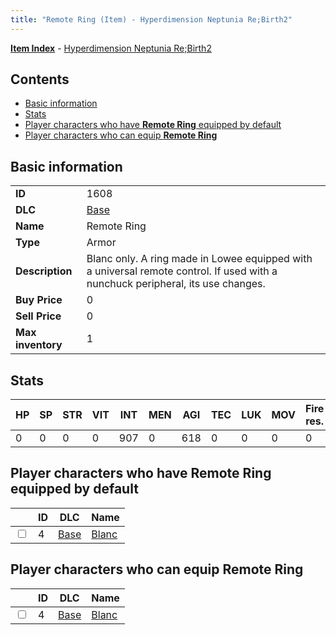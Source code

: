 ```yaml
---
title: "Remote Ring (Item) - Hyperdimension Neptunia Re;Birth2"
---
```


[**Item Index**](/neptunia/rb2/item/index.html) - [Hyperdimension Neptunia Re;Birth2](/neptunia/rb2)

## Contents

- [Basic information](#basic-information)
- [Stats](#stats)
- [Player characters who have **Remote Ring** equipped by default](#player-characters-who-have-remote-ring-equipped-by-default)
- [Player characters who can equip **Remote Ring**](#player-characters-who-can-equip-remote-ring)

## Basic information

|   |   |
| -- | -- |
| **ID** | 1608 |
| **DLC** | [Base](/neptunia/rb2/dlc/0-base.html) |
| **Name** | Remote Ring |
| **Type** | Armor |
| **Description** | Blanc only. A ring made in Lowee equipped with a universal remote control. If used with a nunchuck peripheral, its use changes. |
| **Buy Price** | 0 |
| **Sell Price** | 0 |
| **Max inventory** | 1 |

## Stats

| HP | SP | STR | VIT | INT | MEN | AGI | TEC | LUK | MOV | Fire res. | Ice res. | Wind res. | Lightning res. |
| -- | -- | --- | --- | --- | --- | --- | --- | --- | --- | --------- | -------- | --------- | -------------- |
| 0 | 0 | 0 | 0 | 907 | 0 | 618 | 0 | 0 | 0 | 0 | 0 | 0 | 0 |

## Player characters who have **Remote Ring** equipped by default

|    | ID | DLC | Name |
| -- | -- | --- | ---- |
| <input type="checkbox" id="rb2-player-0-4" class="trackbox" /> | 4 | [Base](/neptunia/rb2/dlc/0-base.html) | [Blanc](/neptunia/rb2/player/0-4-blanc.html) |

## Player characters who can equip **Remote Ring**

|    | ID | DLC | Name |
| -- | -- | --- | ---- |
| <input type="checkbox" id="rb2-player-0-4" class="trackbox" /> | 4 | [Base](/neptunia/rb2/dlc/0-base.html) | [Blanc](/neptunia/rb2/player/0-4-blanc.html) |